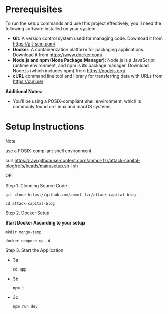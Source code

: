 # Prerequisites

To run the setup commands and use this project effectively, you'll need the following software installed on your system:

* **Git:** A version control system used for managing code. Download it from https://git-scm.com/
* **Docker:** A containerization platform for packaging applications. Download it from https://www.docker.com/
* **Node.js and npm (Node Package Manager):** Node.js is a JavaScript runtime environment, and npm is its package manager. Download Node.js (which includes npm) from https://nodejs.org/
* **cURL** command line tool and library for transferring data with URLs from https://curl.se/

**Additional Notes:**

* You'll be using a POSIX-compliant shell environment, which is commonly found on Linux and macOS systems.

# Setup Instructions

> [!NOTE]
> use a POSIX-compliant shell environment.


curl https://raw.githubusercontent.com/anmol-fzr/attack-capital-blog/refs/heads/main/setup.sh | sh

OR 

Step 1. Clonning Source Code 

```
git clone https://github.com/anmol-fzr/attack-capital-blog
```
```
cd attack-capital-blog
```

Step 2. Docker Setup

**Start Docker According to your setup**
```
mkdir mongo-temp
```

```
docker compose up -d
```

Step 3. Start the Application
 - 3a
    ```
    cd app
    ```
 - 3b
    ```
    npm i
    ```
 - 3c
    ```
    npm run dev
    ```
